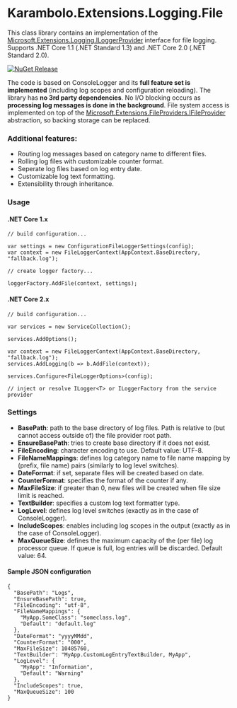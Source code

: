 # Karambolo.Extensions.Logging.File

This class library contains an implementation of the [Microsoft.Extensions.Logging.ILoggerProvider](https://docs.microsoft.com/en-us/aspnet/core/api/microsoft.extensions.logging.iloggerprovider) interface for file logging. Supports .NET Core 1.1 (.NET Standard 1.3) and .NET Core 2.0 (.NET Standard 2.0).

[![NuGet Release](https://img.shields.io/nuget/v/Karambolo.Extensions.Logging.File.svg)](https://www.nuget.org/packages/Karambolo.Extensions.Logging.File/)

The code is based on ConsoleLogger and its **full feature set is implemented** (including log scopes and configuration reloading). The library has **no 3rd party dependencies**. No I/O blocking occurs as **processing log messages is done in the background**. File system access is implemented on top of the [Microsoft.Extensions.FileProviders.IFileProvider](https://docs.microsoft.com/en-us/aspnet/core/api/microsoft.extensions.fileproviders.ifileprovider) abstraction, so backing storage can be replaced.

### Additional features:
 - Routing log messages based on category name to different files.
 - Rolling log files with customizable counter format.
 - Seperate log files based on log entry date.
 - Customizable log text formatting.
 - Extensibility through inheritance.

### Usage

#### .NET Core 1.x
```
// build configuration...

var settings = new ConfigurationFileLoggerSettings(config);
var context = new FileLoggerContext(AppContext.BaseDirectory, "fallback.log");

// create logger factory...

loggerFactory.AddFile(context, settings);
```
#### .NET Core 2.x
```
// build configuration...

var services = new ServiceCollection();

services.AddOptions();

var context = new FileLoggerContext(AppContext.BaseDirectory, "fallback.log");
services.AddLogging(b => b.AddFile(context));

services.Configure<FileLoggerOptions>(config);

// inject or resolve ILogger<T> or ILoggerFactory from the service provider
```

### Settings

 - **BasePath**: path to the base directory of log files. Path is relative to (but cannot access outside of) the file provider root path.
 - **EnsureBasePath**: tries to create base directory if it does not exist.
 - **FileEncoding**: character encoding to use. Default value: UTF-8.
 - **FileNameMappings**: defines log category name to file name mapping by (prefix, file name) pairs (similarly to log level switches).
 - **DateFormat**: if set, separate files will be created based on date. 
 - **CounterFormat**: specifies the format of the counter if any.
 - **MaxFileSize**: if greater than 0, new files will be created when file size limit is reached.
 - **TextBuilder**: specifies a custom log text formatter type.
 - **LogLevel**: defines log level switches (exactly as in the case of ConsoleLogger).
 - **IncludeScopes**: enables including log scopes in the output (exactly as in the case of ConsoleLogger).
 - **MaxQueueSize**: defines the maximum capacity of the (per file) log processor queue. If queue is full, log entries will be discarded. Default value: 64.

#### Sample JSON configuration
```
{
  "BasePath": "Logs",
  "EnsureBasePath": true,
  "FileEncoding": "utf-8",
  "FileNameMappings": {
    "MyApp.SomeClass": "someclass.log",
    "Default": "default.log"
  },
  "DateFormat": "yyyyMMdd",
  "CounterFormat": "000",
  "MaxFileSize": 10485760,
  "TextBuilder": "MyApp.CustomLogEntryTextBuilder, MyApp",
  "LogLevel": {
    "MyApp": "Information",
    "Default": "Warning"
  },
  "IncludeScopes": true,
  "MaxQueueSize": 100
}
```
